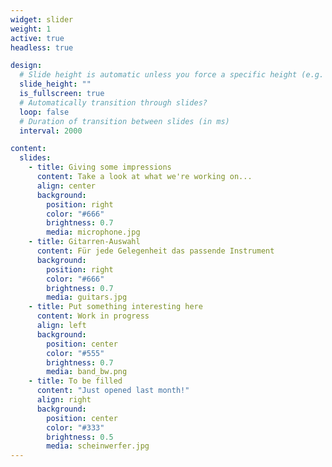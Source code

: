 ```yaml
---
widget: slider
weight: 1
active: true
headless: true

design:
  # Slide height is automatic unless you force a specific height (e.g. '400px')
  slide_height: ""
  is_fullscreen: true
  # Automatically transition through slides?
  loop: false
  # Duration of transition between slides (in ms)
  interval: 2000

content:
  slides:
    - title: Giving some impressions
      content: Take a look at what we're working on...
      align: center
      background:
        position: right
        color: "#666"
        brightness: 0.7
        media: microphone.jpg
    - title: Gitarren-Auswahl
      content: Für jede Gelegenheit das passende Instrument
      background:
        position: right
        color: "#666"
        brightness: 0.7
        media: guitars.jpg
    - title: Put something interesting here
      content: Work in progress
      align: left
      background:
        position: center
        color: "#555"
        brightness: 0.7
        media: band_bw.png
    - title: To be filled
      content: "Just opened last month!"
      align: right
      background:
        position: center
        color: "#333"
        brightness: 0.5
        media: scheinwerfer.jpg
---
```


